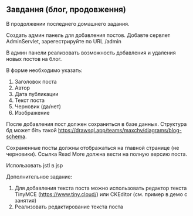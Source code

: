 ## Завдання (блог, продовження)
В продолжении последнего домашнего задания.

Создать админ панель для добавления постов.
Добавте сервлет AdminServlet, зарегестрируйте по URL /admin

В админ панели реализовать возможность добавления и удаления новых постов на блог.

В форме необходимо указать:
1. Заголовок поста
2. Автор
3. Дата публикации
4. Текст поста
5. Черновик (да/нет)
6. Изображение

После добавления пост должен сохраниться в базе данных. Структура бд может біть такой https://drawsql.app/teams/maxchv/diagrams/blog-schema.

Сохраненные посты должны отображаться на главной странице (не черновики).
Ссылка Read More должна вести на полную версию поста.

Использовать jstl в jsp

Дополнительное задание:
1. Для добавления текста поста можно использовать редактор текста TinyMCE (https://www.tiny.cloud/) или CKEditor (см. пример в демо с занятия)
2. Реализовать редактирование текста поста